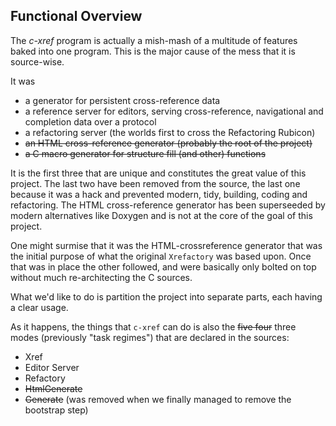 ## Functional Overview

The _c-xref_ program is actually a mish-mash of a multitude of
features baked into one program. This is the major cause of the mess
that it is source-wise.

It was

- a generator for persistent cross-reference data
- a reference server for editors, serving cross-reference, navigational and completion data over a protocol
- a refactoring server (the worlds first to cross the Refactoring Rubicon)
- ~~an HTML cross-reference generator (probably the root of the project)~~
- ~~a C macro generator for structure fill (and other) functions~~

It is the first three that are unique and constitutes the great value
of this project. The last two have been removed from the source, the
last one because it was a hack and prevented modern, tidy, building,
coding and refactoring. The HTML cross-reference generator has been
superseeded by modern alternatives like Doxygen and is not at the core
of the goal of this project.

One might surmise that it was the HTML-crossreference generator that
was the initial purpose of what the original `Xrefactory` was based
upon. Once that was in place the other followed, and were basically
only bolted on top without much re-architecting the C sources.

What we'd like to do is partition the project into separate parts,
each having a clear usage.

As it happens, the things that `c-xref` can do is also the
~~five four~~ three modes (previously "task regimes") that are
declared in the sources:

  - Xref
  - Editor Server
  - Refactory
  - ~~HtmlGenerate~~
  - ~~Generate~~ (was removed when we finally managed to remove the bootstrap step)

